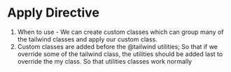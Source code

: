 # Apply Directive

1. When to use - We can create custom classes which can group many of the tailwind classes and apply our custom class.
2. Custom classes are added before the @tailwind utilities; So that if we override some of the tailwind class, the utilities should be added last to override the my class. So that utilities classes work normally